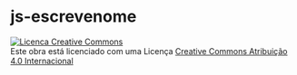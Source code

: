 # js-escrevenome

<a rel="license" href="http://creativecommons.org/licenses/by/4.0/"><img alt="Licenca Creative Commons" style="border-width:0" src="https://i.creativecommons.org/l/by/4.0/88x31.png" /></a><br />Este obra está licenciado com uma Licença <a rel="license" href="http://creativecommons.org/licenses/by/4.0/">Creative Commons Atribuição 4.0 Internacional</a>

